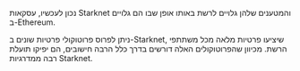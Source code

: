 נכון לעכשיו, עסקאות Starknet והמטענים שלהן גלויים לרשת באותו אופן שבו הם גלויים ב-Ethereum.

ניתן לפרוס פרוטוקולי פרטיות שונים ב-Starknet, שיציעו פרטיות מלאה מכל משתתפי הרשת. מכיוון שהפרוטוקולים האלה דורשים בדרך כלל הרבה חישובים, הם יפיקו תועלת רבה ממדרגיות Starknet.